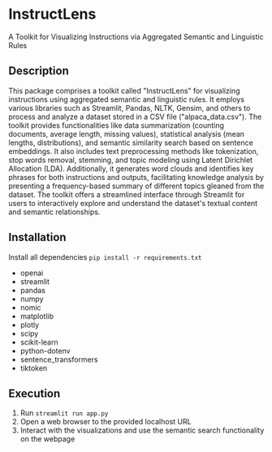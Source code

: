 # InstructLens
A Toolkit for Visualizing Instructions via Aggregated Semantic and Linguistic Rules

## Description
This package comprises a toolkit called "InstructLens" for visualizing instructions using aggregated semantic and linguistic rules. It employs various libraries such as Streamlit, Pandas, NLTK, Gensim, and others to process and analyze a dataset stored in a CSV file ("alpaca_data.csv"). The toolkit provides functionalities like data summarization (counting documents, average length, missing values), statistical analysis (mean lengths, distributions), and semantic similarity search based on sentence embeddings. It also includes text preprocessing methods like tokenization, stop words removal, stemming, and topic modeling using Latent Dirichlet Allocation (LDA). Additionally, it generates word clouds and identifies key phrases for both instructions and outputs, facilitating knowledge analysis by presenting a frequency-based summary of different topics gleaned from the dataset. The toolkit offers a streamlined interface through Streamlit for users to interactively explore and understand the dataset's textual content and semantic relationships.

## Installation
Install all dependencies `pip install -r requirements.txt`
- openai
- streamlit
- pandas
- numpy
- nomic
- matplotlib
- plotly
- scipy
- scikit-learn
- python-dotenv
- sentence_transformers
- tiktoken

## Execution
1. Run `streamlit run app.py`
2. Open a web browser to the provided localhost URL
3. Interact with the visualizations and use the semantic search functionality on the webpage
